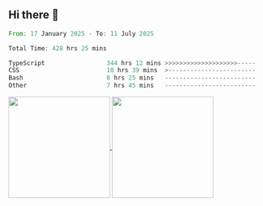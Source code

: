 ## Hi there 👋
<!--START_SECTION:waka-->

```rust
From: 17 January 2025 - To: 11 July 2025

Total Time: 428 hrs 25 mins

TypeScript                 344 hrs 12 mins >>>>>>>>>>>>>>>>>>>>-----   78.91 %
CSS                        10 hrs 39 mins  >------------------------   02.44 %
Bash                       8 hrs 25 mins   -------------------------   01.93 %
Other                      7 hrs 45 mins   -------------------------   01.78 %
```

<!--END_SECTION:waka-->

<a href="https://github.com/anuraghazra/github-readme-stats">
  <img height=200 align="center" src="https://github-readme-stats.vercel.app/api/top-langs/?username=paulgeorge35&layout=donut&langs_count=5&theme=transparent" />
</a>
<a href="https://github.com/anuraghazra/convoychat">
  <img height=200 align="center" src="https://github-readme-stats.vercel.app/api?username=paulgeorge35&show_icons=true&show=prs_merged&theme=transparent&rank_icon=github" />
</a>
